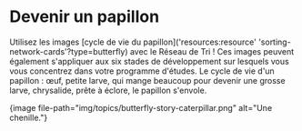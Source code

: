 # Devenir un papillon

Utilisez les images [cycle de vie du papillon]('resources:resource' 'sorting-network-cards'?type=butterfly) avec le Réseau de Tri ! Ces images peuvent également s'appliquer aux six stades de développement sur lesquels vous vous concentrez dans votre programme d'études. Le cycle de vie d'un papillon : œuf, petite larve, qui mange beaucoup pour devenir une grosse larve, chrysalide, prête à éclore, le papillon s'envole.

{image file-path="img/topics/butterfly-story-caterpillar.png" alt="Une chenille."}